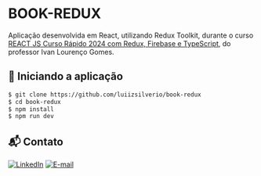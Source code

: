 # BOOK-REDUX

Aplicação desenvolvida em React, utilizando Redux Toolkit, durante o curso [REACT JS Curso Rápido 2024 com Redux, Firebase e TypeScript](https://www.udemy.com/course/react-js-completo-com-redux-toolkit-firebase-git-e-typescript/), do professor Ivan Lourenço Gomes. <br />

## 🚗 Iniciando a aplicação
```bash
$ git clone https://github.com/luiizsilverio/book-redux
$ cd book-redux
$ npm install
$ npm run dev
```

## 📬 Contato

[![LinkedIn](https://img.shields.io/badge/LinkedIn-0077B5?style=for-the-badge&logo=linkedin&logoColor=white)](https://www.linkedin.com/in/luiz-s-de-oliveira-6b6067210)
[![E-mail](https://img.shields.io/badge/Gmail-D14836?style=for-the-badge&logo=gmail&logoColor=white)](mailto:luiiz.silverio@gmail.com)
